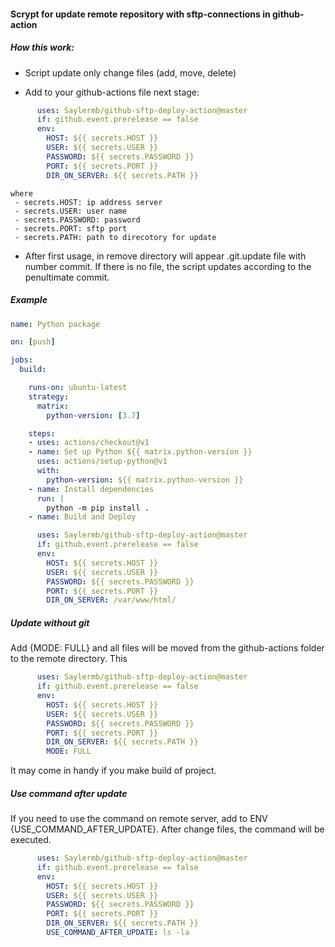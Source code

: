 #### Scrypt for update remote repository with sftp-connections in github-action


##### How this work:
- Script update only change files (add, move, delete)

- Add to your github-actions file next stage:
```yaml
      uses: Saylermb/github-sftp-deploy-action@master
      if: github.event.prerelease == false
      env:
        HOST: ${{ secrets.HOST }}
        USER: ${{ secrets.USER }}
        PASSWORD: ${{ secrets.PASSWORD }}
        PORT: ${{ secrets.PORT }}
        DIR_ON_SERVER: ${{ secrets.PATH }}
```
    where
     - secrets.HOST: ip address server
     - secrets.USER: user name
     - secrets.PASSWORD: password
     - secrets.PORT: sftp port
     - secrets.PATH: path to direcotory for update

- After first usage, in remove directory will appear .git.update file with number commit. 
If there is no file, the script updates according to the penultimate commit.


##### Example

```yaml
name: Python package

on: [push]

jobs:
  build:

    runs-on: ubuntu-latest
    strategy:
      matrix:
        python-version: [3.7]

    steps:
    - uses: actions/checkout@v1
    - name: Set up Python ${{ matrix.python-version }}
      uses: actions/setup-python@v1
      with:
        python-version: ${{ matrix.python-version }}
    - name: Install dependencies
      run: |
        python -m pip install .
    - name: Build and Deploy 

      uses: Saylermb/github-sftp-deploy-action@master
      if: github.event.prerelease == false
      env:
        HOST: ${{ secrets.HOST }}
        USER: ${{ secrets.USER }}
        PASSWORD: ${{ secrets.PASSWORD }}
        PORT: ${{ secrets.PORT }}
        DIR_ON_SERVER: /var/www/html/
```
##### Update without git

Add {MODE: FULL} and all files will be moved from the github-actions folder to the remote directory. This 

```yaml
      uses: Saylermb/github-sftp-deploy-action@master
      if: github.event.prerelease == false
      env:
        HOST: ${{ secrets.HOST }}
        USER: ${{ secrets.USER }}
        PASSWORD: ${{ secrets.PASSWORD }}
        PORT: ${{ secrets.PORT }}
        DIR_ON_SERVER: ${{ secrets.PATH }}
        MODE: FULL
```

It may come in handy if you make build of project.

##### Use command after update

If you need to use the command on remote server, add to ENV {USE_COMMAND_AFTER_UPDATE}. After change files, the command will be executed.

```yaml
      uses: Saylermb/github-sftp-deploy-action@master
      if: github.event.prerelease == false
      env:
        HOST: ${{ secrets.HOST }}
        USER: ${{ secrets.USER }}
        PASSWORD: ${{ secrets.PASSWORD }}
        PORT: ${{ secrets.PORT }}
        DIR_ON_SERVER: ${{ secrets.PATH }}
        USE_COMMAND_AFTER_UPDATE: ls -la
```
